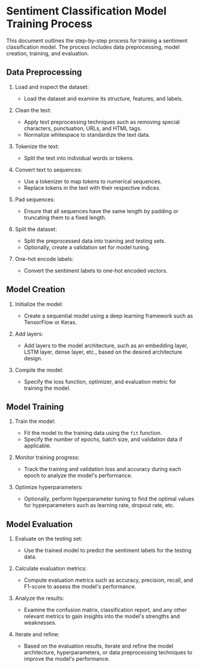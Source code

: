 # Sentiment Classification Model Training Process

This document outlines the step-by-step process for training a sentiment classification model. The process includes data preprocessing, model creation, training, and evaluation.

## Data Preprocessing

1. Load and inspect the dataset:
   - Load the dataset and examine its structure, features, and labels.

2. Clean the text:
   - Apply text preprocessing techniques such as removing special characters, punctuation, URLs, and HTML tags.
   - Normalize whitespace to standardize the text data.

3. Tokenize the text:
   - Split the text into individual words or tokens.

4. Convert text to sequences:
   - Use a tokenizer to map tokens to numerical sequences.
   - Replace tokens in the text with their respective indices.

5. Pad sequences:
   - Ensure that all sequences have the same length by padding or truncating them to a fixed length.

6. Split the dataset:
   - Split the preprocessed data into training and testing sets.
   - Optionally, create a validation set for model tuning.

7. One-hot encode labels:
   - Convert the sentiment labels to one-hot encoded vectors.

## Model Creation

1. Initialize the model:
   - Create a sequential model using a deep learning framework such as TensorFlow or Keras.

2. Add layers:
   - Add layers to the model architecture, such as an embedding layer, LSTM layer, dense layer, etc., based on the desired architecture design.

3. Compile the model:
   - Specify the loss function, optimizer, and evaluation metric for training the model.

## Model Training

1. Train the model:
   - Fit the model to the training data using the `fit` function.
   - Specify the number of epochs, batch size, and validation data if applicable.

2. Monitor training progress:
   - Track the training and validation loss and accuracy during each epoch to analyze the model's performance.

3. Optimize hyperparameters:
   - Optionally, perform hyperparameter tuning to find the optimal values for hyperparameters such as learning rate, dropout rate, etc.

## Model Evaluation

1. Evaluate on the testing set:
   - Use the trained model to predict the sentiment labels for the testing data.

2. Calculate evaluation metrics:
   - Compute evaluation metrics such as accuracy, precision, recall, and F1-score to assess the model's performance.

3. Analyze the results:
   - Examine the confusion matrix, classification report, and any other relevant metrics to gain insights into the model's strengths and weaknesses.

4. Iterate and refine:
   - Based on the evaluation results, iterate and refine the model architecture, hyperparameters, or data preprocessing techniques to improve the model's performance.

